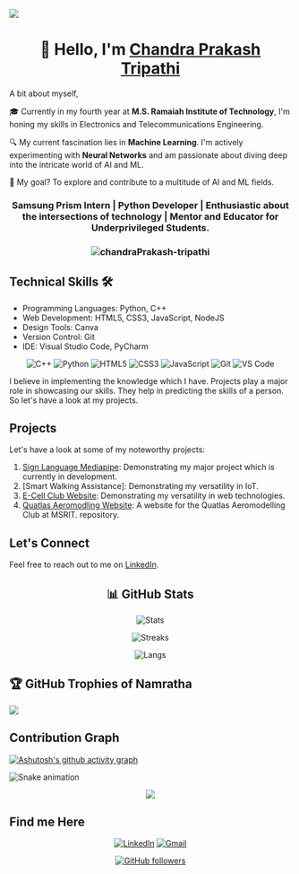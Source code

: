 ![](https://github.com/chandraPrakash-tripathi/chandraPrakash-tripathi/assets/126514044/2db2d69d-b1ec-481d-8c89-622cdb199082)


<h1 align="center">👋 Hello, I'm <a href="https://www.linkedin.com/in/chandraprakash-tripathi" target="_blank"> Chandra Prakash Tripathi </a> </h1>

A bit about myself,

🎓 Currently in my fourth year at **M.S. Ramaiah Institute of Technology**, I'm honing my skills in Electronics and Telecommunications Engineering.

🔍 My current fascination lies in **Machine Learning**. I'm actively experimenting with **Neural Networks** and am passionate about diving deep into the intricate world of AI and ML.

🚀 My goal? To explore and contribute to a multitude of AI and ML fields.

<h3 align="center">Samsung Prism Intern | Python Developer | Enthusiastic about the intersections of technology | Mentor and Educator for Underprivileged Students.</h3>

<h3><p align="center"> <img src="https://komarev.com/ghpvc/?username=chandraPrakash-tripathi&label=Profile%20views&color=6805D3&style=flat" alt="chandraPrakash-tripathi" /> </p></h3>

## Technical Skills 🛠

- Programming Languages: Python, C++
- Web Development: HTML5, CSS3, JavaScript, NodeJS
- Design Tools: Canva
- Version Control: Git
- IDE: Visual Studio Code, PyCharm

<div align="center">
<img alt="C++" src="https://img.shields.io/badge/c++-%2300599C.svg?&style=for-the-badge&logo=c&logoColor=white" />
<img alt="Python" src="https://img.shields.io/badge/python-%2314354C.svg?style=for-the-badge&logo=python&logoColor=white"/>
<img alt="HTML5" src="https://img.shields.io/badge/html5-%23E34F26.svg?&style=for-the-badge&logo=html5&logoColor=white" />
<img alt="CSS3" src="https://img.shields.io/badge/css3-%231572B6.svg?&style=for-the-badge&logo=css3&logoColor=white" />
<img alt="JavaScript" src="https://img.shields.io/badge/javascript-%23323330.svg?&style=for-the-badge&logo=javascript&logoColor=%23F7DF1E" />
<img alt="Git" src="https://img.shields.io/badge/Git-F05032?style=for-the-badge&logo=git&logoColor=white" />
<img alt="VS Code" src="https://img.shields.io/badge/Visual_Studio_Code-0078D4?style=for-the-badge&logo=visual%20studio%20code&logoColor=white" />
</div>


I believe in implementing the knowledge which I have. Projects play a major role in showcasing our skills. They help in predicting the skills of a person. So let's have a look at my projects.

## Projects

Let's have a look at some of my noteworthy projects:

1. [Sign Language Mediapipe](https://github.com/chandraPrakash-tripathi/Sign-language-mediapipe): Demonstrating my major project which is currently in development.
2. [Smart Walking Assistance]: Demonstrating my versatility in IoT.
3. [E-Cell Club Website](https://ecellramaiah.in): Demonstrating my versatility in web technologies.
4. [Quatlas Aeromodling Website](https://quatlas.vercel.app): A website for the Quatlas Aeromodelling Club at MSRIT.
repository.


## Let's Connect

Feel free to reach out to me on [LinkedIn](https://www.linkedin.com/in/chandraprakash-tripathi).

<div align="center">

## 📊 GitHub Stats

![Stats](https://github-readme-stats.vercel.app/api?username=chandraPrakash-tripathi&theme=dracula&hide_border=true&include_all_commits=false&count_private=false)

![Streaks](https://github-readme-streak-stats.herokuapp.com/?user=chandraPrakash-tripathi&theme=dracula&hide_border=true)

![Langs](https://github-readme-stats.vercel.app/api/top-langs/?username=chandraPrakash-tripathi&theme=dracula&hide_border=true&include_all_commits=false&count_private=false&layout=compact)

</div>

## 🏆 GitHub Trophies of Namratha

![](https://github-profile-trophy.vercel.app/?username=chandraPrakash-tripathi&theme=radical&no-frame=false&no-bg=true&margin-w=4)


## Contribution Graph

[![Ashutosh's github activity graph](https://github-readme-activity-graph.vercel.app/graph?username=chandraPrakash-tripathi&bg_color=282a35&color=ffffff&line=ec7696&point=ffffff&area=true&hide_border=true)](https://github.com/ashutosh00710/github-readme-activity-graph)

![Snake animation](https://github.com/namratha-vj/chandraPrakash-tripathi/blob/snake/github-contribution-grid-snake-dark.svg)

<div align="center">
<img src="https://github-profile-trophy.vercel.app/?username=chandraPrakash-tripathi&theme=matrix&no-bg=true&no-frame=true&row=1&column=4&title=MultiLanguage,Commits,Followers,PullRequest">
</div>

## Find me Here

<div align="center">
<a  href="https://www.linkedin.com/in/chandraprakash-tripathi" target="_blank"><img alt="LinkedIn" src="https://img.shields.io/badge/linkedin%20-%230077B5.svg?&style=for-the-badge&logo=linkedin&logoColor=white" /></a>
<a href="mailto:Tripathi.cp07@gmail.com"><img  alt="Gmail" src="https://img.shields.io/badge/Gmail-D14836?style=for-the-badge&logo=gmail&logoColor=white" />

<br>

[![GitHub followers](https://img.shields.io/github/followers/chandraPrakash-tripathi.svg?style=social&label=Follow)](https://github.com/chandraPrakash-tripathi?tab=followers)
